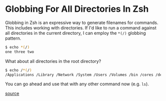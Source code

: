 # Globbing For All Directories In Zsh

Globbing in Zsh is an expressive way to generate filenames for commands.
This includes working with directories. If I'd like to run a command against
all directories in the current directory, I can employ the `*(/)` globbing
pattern.

```bash
$ echo *(/)
one three two
```

What about all directories in the root directory?

```bash
$ echo /*(/)
/Applications /Library /Network /System /Users /Volumes /bin /cores /dev /home /net /opt /private /sbin /usr
```

You can go ahead and use that with any other command now (e.g. `ls`).

[source](http://zsh.sourceforge.net/Intro/intro_2.html)
